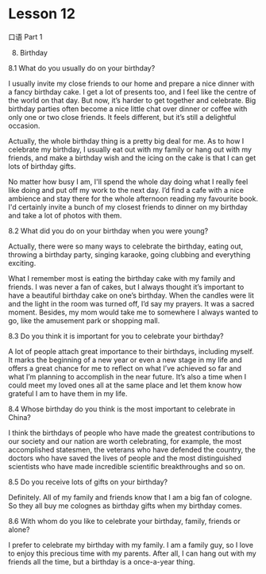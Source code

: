 # Lesson 12

口语 Part 1

8. Birthday

8.1 What do you usually do on your birthday?

I usually invite my close friends to our home and prepare a nice dinner with a fancy birthday cake. I get a lot of presents too, and I feel like the centre of the world on that day. But now, it’s harder to get together and celebrate. Big birthday parties often become a nice little chat over dinner or coffee with only one or two close friends. It feels different, but it’s still a delightful occasion.

Actually, the whole birthday thing is a pretty big deal for me. As to how I celebrate my birthday, I usually eat out with my family or hang out with my friends, and make a birthday wish and the icing on the cake is that I can get lots of birthday gifts.

No matter how busy I am, I'll spend the whole day doing what I really feel like doing and put off my work to the next day. I’d find a cafe with a nice ambience and stay there for the whole afternoon reading my favourite book. I'd certainly invite a bunch of my closest friends to dinner on my birthday and take a lot of photos with them.

8.2 What did you do on your birthday when you were young?

Actually, there were so many ways to celebrate the birthday, eating out, throwing a birthday party, singing karaoke, going clubbing and everything exciting.

What I remember most is eating the birthday cake with my family and friends. I was never a fan of cakes, but I always thought it’s important to have a beautiful birthday cake on one’s birthday. When the candles were lit and the light in the room was turned off, I’d say my prayers. It was a sacred moment. Besides, my mom would take me to somewhere I always wanted to go, like the amusement park or shopping mall.

8.3 Do you think it is important for you to celebrate your birthday?

A lot of people attach great importance to their birthdays, including myself. It marks the beginning of a new year or even a new stage in my life and offers a great chance for me to reflect on what I’ve achieved so far and what I’m planning to accomplish in the near future. It’s also a time when I could meet my loved ones all at the same place and let them know how grateful I am to have them in my life.

8.4 Whose birthday do you think is the most important to celebrate in China?

I think the birthdays of people who have made the greatest contributions to our society and our nation are worth celebrating, for example, the most accomplished statesmen, the veterans who have defended the country, the doctors who have saved the lives of people and the most distinguished scientists who have made incredible scientific breakthroughs and so on.

8.5 Do you receive lots of gifts on your birthday?

Definitely. All of my family and friends know that I am a big fan of cologne. So they all buy me colognes as birthday gifts when my birthday comes.

8.6 With whom do you like to celebrate your birthday, family, friends or alone?

I prefer to celebrate my birthday with my family. I am a family guy, so I love to enjoy this precious time with my parents. After all, I can hang out with my friends all the time, but a birthday is a once-a-year thing.

